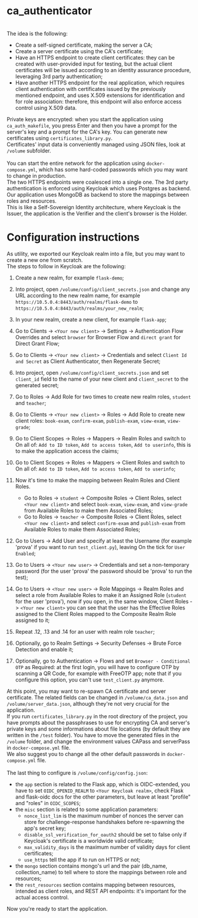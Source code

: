 # ca_authenticator
<br>
The idea is the following:

- Create a self-signed certificate, making the server a CA;
- Create a server certificate using the CA's certificate;
- Have an HTTPS endpoint to create client certificates: they can be created with user-provided input for testing, but the actual client certificates will be issued according to an identity assurance procedure, leveraging 3rd party authentication;
- Have another HTTPS endpoint for the real application, which requires client authentication with certificates issued by the previously mentioned endpoint, and uses X.509 extensions for identification and for role association: therefore, this endpoint will also enforce access control using X.509 data.

Private keys are encrypted: when you start the application using ```ca_auth_makefile```, you press Enter and then you have a prompt for the server's key and a prompt for the CA's key. You can generate new certificates using ```certificates_library.py```. <br>
Certificates' input data is conveniently managed using JSON files, look at ```/volume``` subfolder. <br> <br>
You can start the entire network for the application using ```docker-compose.yml```, which has some hard-coded passwords which you may want to change in production. <br>
The two HTTPS endpoints were coalesced into a single one. The 3rd party authentication is enforced using Keycloak which uses Postgres as backend. Our application uses MongoDB as backend to store the mappings between roles and resources. <br>
This is like a Self-Sovereign Identity architecture, where Keycloak is the Issuer, the application is the Verifier and the client's browser is the Holder. <br>

# Configuration instructions
As utility, we exported our Keycloak realm into a file, but you may want to create a new one from scratch. <br>
The steps to follow in Keycloak are the following:

1) Create a new realm, for example ```flask-demo```;
2) Into project, open ```/volume/config/client_secrets.json``` and change any URL according to the new realm name, for example ```https://10.5.0.4:8443/auth/realms/flask-demo``` to ```https://10.5.0.4:8443/auth/realms/your_new_realm```;
3) In your new realm, create a new client, for example ```flask-app```;
4) Go to Clients -> ```<Your new client>``` -> Settings -> Authentication Flow Overrides and select ```browser``` for Browser Flow and ```direct grant``` for Direct Grant Flow;
5) Go to Clients -> ```<Your new client>``` -> Credentials and select ```Client Id and Secret``` as Client Authenticator, then Regenerate Secret;
6) Into project, open ```/volume/config/client_secrets.json``` and set ```client_id``` field to the name of your new client and ```client_secret``` to the generated secret;
7) Go to Roles -> Add Role for two times to create new realm roles, ```student``` and ```teacher```;
8) Go to Clients -> ```<Your new client>``` -> Roles -> Add Role to create new client roles: ```book-exam```, ```confirm-exam```, ```publish-exam```, ```view-exam```, ```view-grade```;
9) Go to Client Scopes -> Roles -> Mappers -> Realm Roles and switch to On all of: ```Add to ID token```, ```Add to access token```, ```Add to userinfo```, this is to make the application access the claims;
10) Go to Client Scopes -> Roles -> Mappers -> Client Roles and switch to On all of: ```Add to ID token```, ```Add to access token```, ```Add to userinfo```;
11) Now it's time to make the mapping between Realm Roles and Client Roles.
    
    - Go to Roles -> ```student``` -> Composite Roles -> Client Roles, select ```<Your new client>``` and select ```book-exam```, ```view-exam```, and ```view-grade``` from Available Roles to make them Associated Roles; 
    - Go to Roles -> ```teacher``` -> Composite Roles -> Client Roles, select ```<Your new client>``` and select ```confirm-exam``` and ```publish-exam``` from Available Roles to make them Associated Roles;
12) Go to Users -> Add User and specify at least the Username (for example 'prova' if you want to run ```test_client.py```), leaving On the tick for ```User Enabled```;
13) Go to Users -> ```<Your new user>``` -> Credentials and set a non-temporary password (for the user 'prova' the password should be 'prova' to run the test);
14) Go to Users -> ```<Your new user>``` -> Role Mappings -> Realm Roles and select a role from Available Roles to make it an Assigned Role (```student``` for the user 'prova'), now if you open, in the same window, Client Roles -> ```<Your new client>``` you can see that the user has the Effective Roles assigned to the Client Roles mapped to the Composite Realm Role assigned to it;
15) Repeat .12, .13 and .14 for an user with realm role ```teacher```;
16) Optionally, go to Realm Settings -> Security Defenses -> Brute Force Detection and enable it;
17) Optionally, go to Authentication -> Flows and set ```Browser - Conditional OTP``` as Required: at the first login, you will have to configure OTP by scanning a QR Code, for example with FreeOTP app; note that if you configure this option, you can't use ```test_client.py``` anymore.

At this point, you may want to re-spawn CA certificate and server certificate. The related fields can be changed in ```/volume/ca_data.json``` and ```/volume/server_data.json```, although they're not very crucial for the application. <br>
If you run ```certificates_library.py``` in the root directory of the project, you have prompts about the passphrases to use for encrypting CA and server's private keys and some informations about file locations (by default they are written in the ```/test``` folder). You have to move the generated files in the ```/volume``` folder, and change the environment values CAPass and serverPass in ```docker-compose.yml``` file. <br>
We also suggest you to change all the other default passwords in ```docker-compose.yml``` file. <br> <br>
The last thing to configure is ```/volume/config/config.json```:

- the ```app``` section is related to the Flask app, which is OIDC-extended, you have to set ```OIDC_OPENID_REALM``` to ```<Your Keycloak realm>```, check Flask and flask-oidc docs for the other parameters, but leave at least "profile" and "roles" in ```OIDC_SCOPES```;
- the ```misc``` section is related to some application parameters:
    + ```nonce_list_lim``` is the maximum number of nonces the server can store for challenge-response handshakes before re-spawning the app's secret key;
    + ```disable_ssl_verification_for_oauth2``` should be set to false only if Keycloak's certificate is a worldwide valid certificate;
    + ```max_validity_days``` is the maximum number of validity days for client certificates;
    + ```use_https``` tell the app if to run on HTTPS or not;
- the ```mongo``` section contains mongo's url and the pair (db_name, collection_name) to tell where to store the mappings between role and resources;
- the ```rest_resources``` section contains mapping between resources, intended as client roles, and REST API endpoints: it's important for the actual access control.

Now you're ready to start the application.
